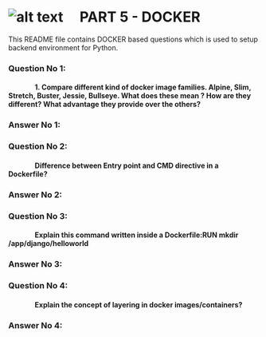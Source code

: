 # ![alt text](https://carteblanche.tech/static/static/website/images/general/logo.svg "Logo Title")  &nbsp; &nbsp;  PART 5 - DOCKER

This README file contains DOCKER based questions which is used to setup backend environment for Python.

### Question No 1:
#### &nbsp; &nbsp; &nbsp; &nbsp; &nbsp; &nbsp; &nbsp; &nbsp; 1. Compare different kind of docker image families. Alpine, Slim, Stretch, Buster, Jessie, Bullseye. What does these mean ? How are they different? What advantage they provide over the others?


### Answer No 1:


### Question No 2:
#### &nbsp; &nbsp; &nbsp; &nbsp; &nbsp; &nbsp; &nbsp; &nbsp; Difference between Entry point and CMD directive in a Dockerfile?


### Answer No 2:

### Question No 3:
#### &nbsp; &nbsp; &nbsp; &nbsp; &nbsp; &nbsp; &nbsp; &nbsp; Explain this command written inside a Dockerfile:RUN mkdir /app/django/helloworld

### Answer No 3:


### Question No 4:
#### &nbsp; &nbsp; &nbsp; &nbsp; &nbsp; &nbsp; &nbsp; &nbsp; Explain the concept of layering in docker images/containers?

### Answer No 4:
